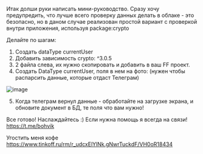 Итак долши руки написать мини-руководство. Сразу хочу предупредить, что лучше всего проверку данных делать в облаке - это безопасно,  но в даном случае реализован простой вариант с проверкой внутри приложения, используя package:crypto

Делайте по шагам:
1. Создать dataType currentUser
2. Добавить зависимость crypto: ^3.0.5
3. 2 файла слева, их нужно скопировать и добавить в ваш FF проект.
4. Создать DataType currentUser, поля в нем на фото: (нужен чтобы распарсить данные, которые отдаст Телеграм)

 ![image](https://github.com/user-attachments/assets/5f544bef-0fae-43ee-98e3-dbf0003d5173)

 5. Когда телеграм вернул данные - обработайте на загрузке экрана, и обновите документ в БД, те поля что вам нужно!

 Все готово! Наслаждайтесь :) Если нужна помощь я всегда на связи! https://t.me/bohvik
 
 Угостить меня кофе https://www.tinkoff.ru/rm/r_udcxElYlNk.gNwrTuckdF/VH0oR18434


